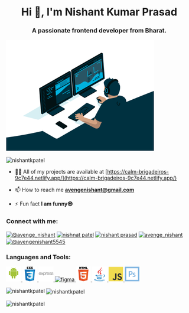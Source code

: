 <h1 align="center">Hi 👋, I'm Nishant Kumar Prasad</h1>
<h3 align="center">A passionate frontend developer from Bharat.</h3>

<img src="./ns.gif " width=400px align-right/>

<p align="left"> <img src="https://komarev.com/ghpvc/?username=nishantkpatel&label=Profile%20views&color=0e75b6&style=flat" alt="nishantkpatel" /> </p>

- 👨‍💻 All of my projects are available at [https://calm-brigadeiros-9c7e44.netlify.app/](https://calm-brigadeiros-9c7e44.netlify.app/)

- 📫 How to reach me **avengenishant@gmail.com**

- ⚡ Fun fact **I am funny😎**

<h3 align="left">Connect with me:</h3>
<p align="left">
<a href="https://twitter.com/@avenge_nishant" target="blank"><img align="center" src="https://raw.githubusercontent.com/rahuldkjain/github-profile-readme-generator/master/src/images/icons/Social/twitter.svg" alt="@avenge_nishant" height="30" width="40" /></a>
<a href="https://linkedin.com/in/nishnat patel" target="blank"><img align="center" src="https://raw.githubusercontent.com/rahuldkjain/github-profile-readme-generator/master/src/images/icons/Social/linked-in-alt.svg" alt="nishnat patel" height="30" width="40" /></a>
<a href="https://fb.com/nishant prasad" target="blank"><img align="center" src="https://raw.githubusercontent.com/rahuldkjain/github-profile-readme-generator/master/src/images/icons/Social/facebook.svg" alt="nishant prasad" height="30" width="40" /></a>
<a href="https://instagram.com/avenge_nishant" target="blank"><img align="center" src="https://raw.githubusercontent.com/rahuldkjain/github-profile-readme-generator/master/src/images/icons/Social/instagram.svg" alt="avenge_nishant" height="30" width="40" /></a>
<a href="https://www.youtube.com/c/@avengenishant5545" target="blank"><img align="center" src="https://raw.githubusercontent.com/rahuldkjain/github-profile-readme-generator/master/src/images/icons/Social/youtube.svg" alt="@avengenishant5545" height="30" width="40" /></a>
</p>

<h3 align="left">Languages and Tools:</h3>
<p align="left"> <a href="https://developer.android.com" target="_blank" rel="noreferrer"> <img src="https://raw.githubusercontent.com/devicons/devicon/master/icons/android/android-original-wordmark.svg" alt="android" width="40" height="40"/> </a> <a href="https://www.w3schools.com/css/" target="_blank" rel="noreferrer"> <img src="https://raw.githubusercontent.com/devicons/devicon/master/icons/css3/css3-original-wordmark.svg" alt="css3" width="40" height="40"/> </a> <a href="https://expressjs.com" target="_blank" rel="noreferrer"> <img src="https://raw.githubusercontent.com/devicons/devicon/master/icons/express/express-original-wordmark.svg" alt="express" width="40" height="40"/> </a> <a href="https://www.figma.com/" target="_blank" rel="noreferrer"> <img src="https://www.vectorlogo.zone/logos/figma/figma-icon.svg" alt="figma" width="40" height="40"/> </a> <a href="https://www.w3.org/html/" target="_blank" rel="noreferrer"> <img src="https://raw.githubusercontent.com/devicons/devicon/master/icons/html5/html5-original-wordmark.svg" alt="html5" width="40" height="40"/> </a> <a href="https://www.java.com" target="_blank" rel="noreferrer"> <img src="https://raw.githubusercontent.com/devicons/devicon/master/icons/java/java-original.svg" alt="java" width="40" height="40"/> </a> <a href="https://developer.mozilla.org/en-US/docs/Web/JavaScript" target="_blank" rel="noreferrer"> <img src="https://raw.githubusercontent.com/devicons/devicon/master/icons/javascript/javascript-original.svg" alt="javascript" width="40" height="40"/> </a> <a href="https://www.photoshop.com/en" target="_blank" rel="noreferrer"> <img src="https://raw.githubusercontent.com/devicons/devicon/master/icons/photoshop/photoshop-line.svg" alt="photoshop" width="40" height="40"/> </a> </p>

<p><img align="left" src="https://github-readme-stats.vercel.app/api/top-langs?username=nishantkpatel&show_icons=true&locale=en&layout=compact" alt="nishantkpatel" /></p>

<p>&nbsp;<img align="center" src="https://github-readme-stats.vercel.app/api?username=nishantkpatel&show_icons=true&locale=en" alt="nishantkpatel" /></p>

<p><img align="center" src="https://github-readme-streak-stats.herokuapp.com/?user=nishantkpatel&" alt="nishantkpatel" /></p>



